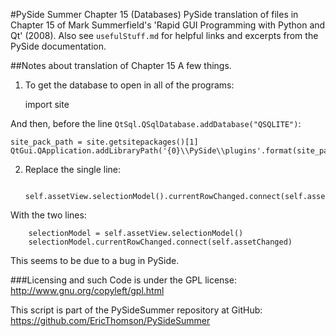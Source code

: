 #PySide Summer Chapter 15 (Databases)
PySide translation of files in Chapter 15 of Mark Summerfield's 'Rapid GUI Programming with Python and Qt' (2008). Also see `usefulStuff.md` for helpful links and excerpts from the PySide documentation.

##Notes about translation of Chapter 15
A few things.

1. To get the database to open in all of the programs: 

    import site 
    
 And then, before the line `QtSql.QSqlDatabase.addDatabase("QSQLITE")`:

	site_pack_path = site.getsitepackages()[1] 
	QtGui.QApplication.addLibraryPath('{0}\\PySide\\plugins'.format(site_pack_path))
    
2. Replace the single line:

        self.assetView.selectionModel().currentRowChanged.connect(self.assetChanged)
        
 With the two lines:

        selectionModel = self.assetView.selectionModel()
        selectionModel.currentRowChanged.connect(self.assetChanged)
        
 This seems to be due to a bug in PySide.

###Licensing and such
Code is under the GPL license: http://www.gnu.org/copyleft/gpl.html

This script is part of the PySideSummer repository at GitHub:
https://github.com/EricThomson/PySideSummer

